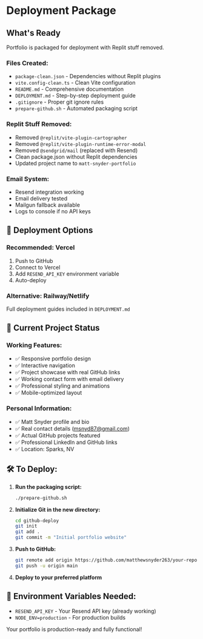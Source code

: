 # Deployment Package

## What's Ready

Portfolio is packaged for deployment with Replit stuff removed.

### Files Created:
- `package-clean.json` - Dependencies without Replit plugins
- `vite.config-clean.ts` - Clean Vite configuration
- `README.md` - Comprehensive documentation
- `DEPLOYMENT.md` - Step-by-step deployment guide
- `.gitignore` - Proper git ignore rules
- `prepare-github.sh` - Automated packaging script

### Replit Stuff Removed:
- Removed `@replit/vite-plugin-cartographer`
- Removed `@replit/vite-plugin-runtime-error-modal`
- Removed `@sendgrid/mail` (replaced with Resend)
- Clean package.json without Replit dependencies
- Updated project name to `matt-snyder-portfolio`

### Email System:
- Resend integration working
- Email delivery tested
- Mailgun fallback available
- Logs to console if no API keys

## 🚀 Deployment Options

### Recommended: Vercel
1. Push to GitHub
2. Connect to Vercel
3. Add `RESEND_API_KEY` environment variable
4. Auto-deploy

### Alternative: Railway/Netlify
Full deployment guides included in `DEPLOYMENT.md`

## 📁 Current Project Status

### Working Features:
- ✅ Responsive portfolio design
- ✅ Interactive navigation
- ✅ Project showcase with real GitHub links
- ✅ Working contact form with email delivery
- ✅ Professional styling and animations
- ✅ Mobile-optimized layout

### Personal Information:
- ✅ Matt Snyder profile and bio
- ✅ Real contact details (msnyd87@gmail.com)
- ✅ Actual GitHub projects featured
- ✅ Professional LinkedIn and GitHub links
- ✅ Location: Sparks, NV

## 🛠️ To Deploy:

1. **Run the packaging script:**
   ```bash
   ./prepare-github.sh
   ```

2. **Initialize Git in the new directory:**
   ```bash
   cd github-deploy
   git init
   git add .
   git commit -m "Initial portfolio website"
   ```

3. **Push to GitHub:**
   ```bash
   git remote add origin https://github.com/matthewsnyder263/your-repo-name.git
   git push -u origin main
   ```

4. **Deploy to your preferred platform**

## 🔧 Environment Variables Needed:
- `RESEND_API_KEY` - Your Resend API key (already working)
- `NODE_ENV=production` - For production builds

Your portfolio is production-ready and fully functional!